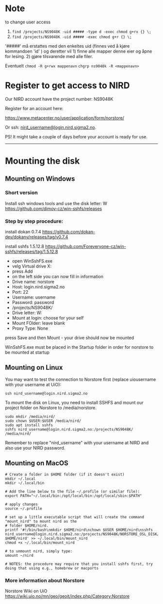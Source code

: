 # Note
to change user access

1) `find /projects/NS9048K -uid ##### -type d -exec chmod g+rx {} \;`
2) `find /projects/NS9048K -uid ##### -exec chmod g+r {} \;`

'#####' må erstattes med den enkeltes uid (finnes ved å kjøre kommandoen 'id' )
og deretter vil 1) finne alle mapper denne eier og åpne for lesing. 2) gjøre
tilsvarende med alle filer.

Eventuelt
`chmod -R g+rwx mappenavn`
`chgrp ns9048k -R <mappenavn>`


# Register to get access to NIRD

Our NIRD account have the project number: NS9048K

Register for an account here:

https://www.metacenter.no/user/application/form/norstore/

Or ssh: nird_username@login.nird.sigma2.no.

PS! It might take a couple of days before your account is ready for use.

-----------------------------

# Mounting the disk

## Mounting on Windows

### Short version 
Install ssh windows tools and use the disk letter: W
https://github.com/dimov-cz/win-sshfs/releases

### Step by step procedure:  

install dokan 0.7.4 https://github.com/dokan-dev/dokany/releases/tag/v0.7.4

install sshfs 1.5.12.8 https://github.com/Foreveryone-cz/win-sshfs/releases/tag/1.5.12.8
 - open WinSshFS.exe
 - velg Virtual drive X:
 - press Add
 - on the left side you can now fill in information
 - Drive name: norstore
 - Host: login.nird.sigma2.no
 - Port: 22
 - Username: username
 - Password: password
 - /projects/NS9048K/
 - Drive letter: W:
 - Mount at login: choose for your self
 - Mount FOlder: leave blank
 - Proxy Type: None

press Save and then Mount - your drive should now be mounted

WinSshFS.exe must be placed in the Startup folder in order for norstore to be mounted at startup

## Mounting on Linux

You may want to test the connection to Norstore first (replace uiousername with your username at UiO):

    ssh nird_username@login.nird.sigma2.no

To mount the disk on Linux, you need to install SSHFS and mount our project folder on Norstore to /media/norstore.

    sudo mkdir /media/nird/
    sudo chown $USER:$USER /media/nird/
    sudo apt install sshfs
    sshfs nird_username@login.nird.sigma2.no:/projects/NS9048K/ /media/nird/

Remember to replace "nird_username" with your username at NIRD and also use your NIRD password. 

## Mounting on MacOS
   
    # Create a folder in $HOME folder (if it doesn't exist)
    mkdir ~/.local
    mkdir ~/.local/bin

    # Add the line below to the file ~/.profile (or similar file):
    export PATH="~/.local/bin:/opt/local/bin:/opt/local/sbin:$PATH"

    # apply changes
    source ~/.profile

    # set up a little executable script that will create the command "mount_nird" to mount nird as the 
    # folder $HOME/nird.
    printf '#!/bin/bash\nmkdir $HOME/nird\nchown $USER $HOME/nird\nsshfs nird_username@login.nird.sigma2.no:/projects/NS9048K/NORSTORE_OSL_DISK/NS9048K $HOME/nird' >> ~/.local/bin/mount_nird
    chmod +x ~/.local/bin/mount_nird

    # to unmount nird, simply type:
    umount ~/nird

    # NOTES: the procedure may require that you install sshfs first, try doing that using e.g., homebrew or macports

### More information about Norstore

Norstore Wiki on UiO 
  https://wiki.uio.no/mn/geo/geoit/index.php/Category:Norstore